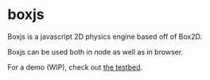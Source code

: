 # boxjs

Boxjs is a javascript 2D physics engine based off of Box2D.

Boxjs can be used both in node as well as in browser.

For a demo (WIP), check out [the testbed](https://ethanrutherford.github.io/boxjs/testing).
